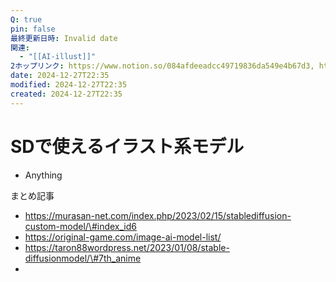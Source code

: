 ```yaml
---
Q: true
pin: false
最終更新日時: Invalid date
関連:
  - "[[AI-illust]]"
2ホップリンク: https://www.notion.so/084afdeeadcc49719836da549e4b67d3, https://www.notion.so/22c5ce1dcdb54d1f99002cd9b12f0981, https://www.notion.so/23460dc308524c65a821f3dec26f7288, https://www.notion.so/823c29ac172f464392d08b92f8f2ea5a, https://www.notion.so/986c0da8dcf34ecd8d71890775a9b390, https://www.notion.so/b06229c3f9f34ac8a8a13b419913e60a
date: 2024-12-27T22:35
modified: 2024-12-27T22:35
created: 2024-12-27T22:35
---
```

# SDで使えるイラスト系モデル

- Anything

まとめ記事

- https://murasan-net.com/index.php/2023/02/15/stablediffusion-custom-model/\#index_id6  
- https://original-game.com/image-ai-model-list/  
- https://taron88wordpress.net/2023/01/08/stable-diffusionmodel/\#7th_anime  
-